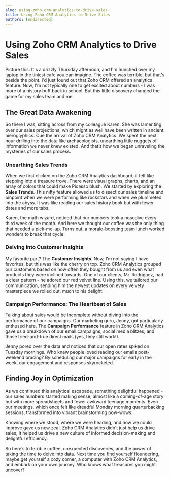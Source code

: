 ```yaml
---
slug: using-zoho-crm-analytics-to-drive-sales
title: Using Zoho CRM Analytics to Drive Sales
authors: [undirected]
---
```


# Using Zoho CRM Analytics to Drive Sales

Picture this: It's a drizzly Thursday afternoon, and I'm hunched over my laptop in the tiniest cafe you can imagine. The coffee was terrible, but that's beside the point. I'd just found out that Zoho CRM offered an analytics feature. Now, I'm not typically one to get excited about numbers - I was more of a history buff back in school. But this little discovery changed the game for my sales team and me.

## The Great Data Awakening

So there I was, sitting across from my colleague Karen. She was lamenting over our sales projections, which might as well have been written in ancient hieroglyphics. Cue the arrival of Zoho CRM Analytics. We spent the next hour drilling into the data like archaeologists, unearthing little nuggets of information we never knew existed. And that’s how we began unraveling the mysteries of our sales process.

### Unearthing Sales Trends

When we first clicked on the Zoho CRM Analytics dashboard, it felt like stepping into a treasure trove. There were visual graphs, charts, and an array of colors that could make Picasso blush. We started by exploring the **Sales Trends**. This nifty feature allowed us to dissect our sales timeline and pinpoint when we were performing like rockstars and when we plummeted into the abyss. It was like reading our sales history book but with fewer dates and more tabs.

Karen, the math wizard, noticed that our numbers took a nosedive every third week of the month. And here we thought our coffee was the only thing that needed a pick-me-up. Turns out, a morale-boosting team lunch worked wonders to break that cycle.

### Delving into Customer Insights

My favorite part? The **Customer Insights**. Now, I’m not saying I have favorites, but this was like the cherry on top. Zoho CRM Analytics grouped our customers based on how often they bought from us and even what products they were inclined towards. One of our clients, Mr. Rodriguez, had a clear pattern - he adored our red velvet line. Using this, we tailored our communication, sending him the newest updates on every velvety masterpiece we rolled out, much to his delight.

### Campaign Performance: The Heartbeat of Sales

Talking about sales would be incomplete without diving into the performance of our campaigns. Our marketing guru, Jenny, got particularly enthused here. The **Campaign Performance** feature in Zoho CRM Analytics gave us a breakdown of our email campaigns, social media blitzes, and those tried-and-true direct mails (yes, they still work!). 

Jenny pored over the data and noticed that our open rates spiked on Tuesday mornings. Who knew people loved reading our emails post-weekend bracing? By scheduling our major campaigns for early in the week, our engagement and responses skyrocketed.

## Finding Joy in Optimization

As we continued this analytical escapade, something delightful happened - our sales numbers started making sense, almost like a coming-of-age story but with more spreadsheets and fewer awkward teenage moments. Even our meetings, which once felt like dreadful Monday morning quarterbacking sessions, transformed into vibrant brainstorming pow-wows.

Knowing where we stood, where we were heading, and how we could improve gave us new zeal. Zoho CRM Analytics didn’t just help us drive sales; it helped us drive a new culture of informed decision-making and delightful efficiency.

So here’s to terrible coffee, unexpected discoveries, and the power of taking the time to delve into data. Next time you find yourself floundering, maybe get yourself a cozy corner, a computer with Zoho CRM Analytics, and embark on your own journey. Who knows what treasures you might uncover?